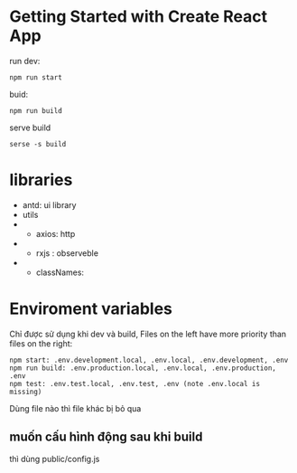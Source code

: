 # Getting Started with Create React App
run dev:
```
npm run start
```
buid:
```
npm run build
```
serve build
```
serse -s build
```

# libraries
- antd: ui library
- utils
- - axios: http 
- - rxjs : observeble
- - classNames:  

# Enviroment variables
Chỉ được sử dụng khi dev và build,
Files on the left have more priority than files on the right:
```
npm start: .env.development.local, .env.local, .env.development, .env
npm run build: .env.production.local, .env.local, .env.production, .env
npm test: .env.test.local, .env.test, .env (note .env.local is missing)
```
Dùng file nào thì file khác bị bỏ qua

##  muốn cấu hình động  sau khi build
 thì dùng public/config.js